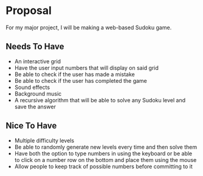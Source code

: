 # Proposal
For my major project, I will be making a web-based Sudoku game.

## Needs To Have
- An interactive grid
- Have the user input numbers that will display on said grid
- Be able to check if the user has made a mistake
- Be able to check if the user has completed the game
- Sound effects
- Background music
- A recursive algorithm that will be able to solve any Sudoku level and save the answer

## Nice To Have
- Multiple difficulty levels
- Be able to randomly generate new levels every time and then solve them
- Have both the option to type numbers in using the keyboard or be able to click on a number row on the bottom and place them using the mouse
- Allow people to keep track of possible numbers before committing to it
